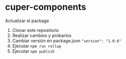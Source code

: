 # cuper-components

Actualizar el package
1. Clonar este repositorio
2. Realizar cambios y probarlos
3. Cambiar versión en package.json `"version": "1.0.6"`
4. Ejecutar `npm run rollup`
5. Ejecutar `npm publish`
